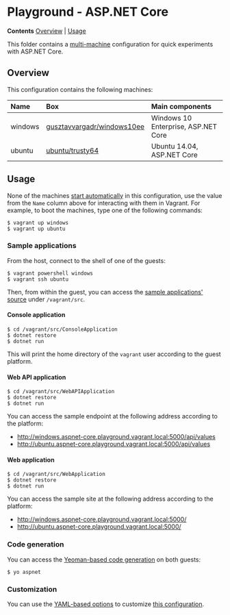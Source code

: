 # Playground - ASP.NET Core

**Contents** [Overview] | [Usage]  

This folder contains a [multi-machine][VagrantMultiMachine] configuration for quick experiments with ASP.NET Core.

## Overview

This configuration contains the following machines:

Name | Box | Main components
:--- | :--- | :---
windows | [gusztavvargadr/windows10ee] | Windows 10 Enterprise, ASP.NET Core
ubuntu | [ubuntu/trusty64] | Ubuntu 14.04, ASP.NET Core

## Usage

None of the machines [start automatically][VagrantAutostart] in this configuration, use the value from the `Name` column above for interacting with them in Vagrant. For example, to boot the machines, type one of the following commands:

```
$ vagrant up windows
$ vagrant up ubuntu
```

### Sample applications

From the host, connect to the shell of one of the guests:

```
$ vagrant powershell windows
$ vagrant ssh ubuntu
```

Then, from within the guest, you can access the [sample applications' source][src] under `/vagrant/src`.

#### Console application

```
$ cd /vagrant/src/ConsoleApplication
$ dotnet restore
$ dotnet run
```

This will print the home directory of the `vagrant` user according to the guest platform.

#### Web API application

```
$ cd /vagrant/src/WebAPIApplication
$ dotnet restore
$ dotnet run
```

You can access the sample endpoint at the following address according to the platform:

* http://windows.aspnet-core.playground.vagrant.local:5000/api/values
* http://ubuntu.aspnet-core.playground.vagrant.local:5000/api/values

#### Web application

```
$ cd /vagrant/src/WebApplication
$ dotnet restore
$ dotnet run
```

You can access the sample site at the following address according to the platform:

* http://windows.aspnet-core.playground.vagrant.local:5000/
* http://ubuntu.aspnet-core.playground.vagrant.local:5000/

### Code generation

You can access the [Yeoman-based code generation][Yeoman] on both guests:

```
$ yo aspnet
```

### Customization

You can use the [YAML-based options][Samples] to customize [this configuration][YAML].

[Overview]: #overview
[Usage]: #usage

[gusztavvargadr/windows10ee]: https://atlas.hashicorp.com/gusztavvargadr/boxes/windows10ee
[ubuntu/trusty64]: https://atlas.hashicorp.com/ubuntu/boxes/trusty64

[VagrantMultiMachine]: https://www.vagrantup.com/docs/multi-machine/
[VagrantAutostart]: https://www.vagrantup.com/docs/multi-machine/#autostart-machines

[src]: src
[Yeoman]: https://docs.microsoft.com/en-us/aspnet/core/client-side/yeoman

[Samples]: ../../../samples
[YAML]: vagrant.yml
